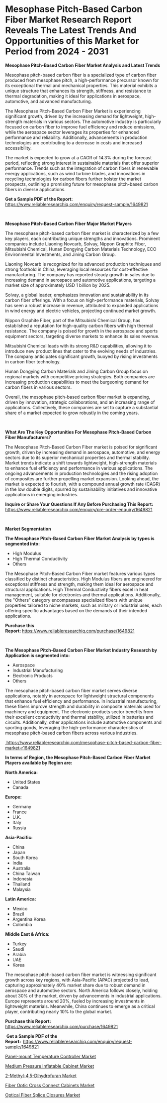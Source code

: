 <p><h1>Mesophase Pitch-Based Carbon Fiber Market Research Report Reveals The Latest Trends And Opportunities of this Market for Period from 2024 - 2031</h1></p><p><strong>Mesophase Pitch-Based Carbon Fiber Market Analysis and Latest Trends</strong></p>
<p><p>Mesophase pitch-based carbon fiber is a specialized type of carbon fiber produced from mesophase pitch, a high-performance precursor known for its exceptional thermal and mechanical properties. This material exhibits a unique structure that enhances its strength, stiffness, and resistance to thermal degradation, making it ideal for applications in aerospace, automotive, and advanced manufacturing.</p><p>The Mesophase Pitch-Based Carbon Fiber Market is experiencing significant growth, driven by the increasing demand for lightweight, high-strength materials in various sectors. The automotive industry is particularly focused on carbon fiber to improve fuel efficiency and reduce emissions, while the aerospace sector leverages its properties for enhanced performance and reliability. Additionally, advancements in production technologies are contributing to a decrease in costs and increased accessibility.</p><p>The market is expected to grow at a CAGR of 14.3% during the forecast period, reflecting strong interest in sustainable materials that offer superior performance. Trends such as the integration of carbon fibers in renewable energy applications, such as wind turbine blades, and innovations in recycling technologies for carbon fibers further bolster the market prospects, outlining a promising future for mesophase pitch-based carbon fibers in diverse applications.</p></p>
<p><strong>Get a Sample PDF of the Report:&nbsp;</strong> <a href="https://www.reliableresearchiq.com/enquiry/request-sample/1649821?utm_campaign=104&utm_medium=2&utm_source=Github&utm_content=ia&utm_term=15102024&utm_id=mesophase-pitch-based-carbon-fiber">https://www.reliableresearchiq.com/enquiry/request-sample/1649821</a></p>
<p>&nbsp;</p>
<p><strong>Mesophase Pitch-Based Carbon Fiber Major Market Players</strong></p>
<p><p>The mesophase pitch-based carbon fiber market is characterized by a few key players, each contributing unique strengths and innovations. Prominent companies include Liaoning Novcarb, Solvay, Nippon Graphite Fiber, Mitsubishi Chemical, Hunan Dongying Carbon Materials Technology, ECO Environmental Investments, and Jining Carbon Group.</p><p>Liaoning Novcarb is recognized for its advanced production techniques and strong foothold in China, leveraging local resources for cost-effective manufacturing. The company has reported steady growth in sales due to increasing demand in aerospace and automotive applications, targeting a market size of approximately USD 1 billion by 2025.</p><p>Solvay, a global leader, emphasizes innovation and sustainability in its carbon fiber offerings. With a focus on high-performance materials, Solvay has seen a robust increase in revenue, attributed to expanded applications in wind energy and electric vehicles, projecting continued market growth.</p><p>Nippon Graphite Fiber, part of the Mitsubishi Chemical Group, has established a reputation for high-quality carbon fibers with high thermal resistance. The company is poised for growth in the aerospace and sports equipment sectors, targeting diverse markets to enhance its sales revenue.</p><p>Mitsubishi Chemical leads with its strong R&D capabilities, allowing it to introduce new product lines that cater to the evolving needs of industries. The company anticipates significant growth, buoyed by rising investments in carbon fiber technology.</p><p>Hunan Dongying Carbon Materials and Jining Carbon Group focus on regional markets with competitive pricing strategies. Both companies are increasing production capabilities to meet the burgeoning demand for carbon fibers in various sectors.</p><p>Overall, the mesophase pitch-based carbon fiber market is expanding, driven by innovation, strategic collaborations, and an increasing range of applications. Collectively, these companies are set to capture a substantial share of a market expected to grow robustly in the coming years.</p></p>
<p>&nbsp;</p>
<p><strong>What Are The Key Opportunities For Mesophase Pitch-Based Carbon Fiber Manufacturers?</strong></p>
<p><p>The Mesophase Pitch-Based Carbon Fiber market is poised for significant growth, driven by increasing demand in aerospace, automotive, and energy sectors due to its superior mechanical properties and thermal stability. Market trends indicate a shift towards lightweight, high-strength materials to enhance fuel efficiency and performance in various applications. The ongoing advancements in production technologies and the rising adoption of composites are further propelling market expansion. Looking ahead, the market is expected to flourish, with a compound annual growth rate (CAGR) in the low double digits, spurred by sustainability initiatives and innovative applications in emerging industries.</p></p>
<p><strong>Inquire or Share Your Questions If Any Before Purchasing This Report:</strong> <a href="https://www.reliableresearchiq.com/enquiry/pre-order-enquiry/1649821?utm_campaign=104&utm_medium=2&utm_source=Github&utm_content=ia&utm_term=15102024&utm_id=mesophase-pitch-based-carbon-fiber">https://www.reliableresearchiq.com/enquiry/pre-order-enquiry/1649821</a></p>
<p>&nbsp;</p>
<p><strong>Market Segmentation</strong></p>
<p><strong>The Mesophase Pitch-Based Carbon Fiber Market Analysis by types is segmented into:</strong></p>
<p><ul><li>High Modulus</li><li>High Thermal Conductivity</li><li>Others</li></ul></p>
<p><p>The Mesophase Pitch-Based Carbon Fiber market features various types classified by distinct characteristics. High Modulus fibers are engineered for exceptional stiffness and strength, making them ideal for aerospace and structural applications. High Thermal Conductivity fibers excel in heat management, suitable for electronics and thermal applications. Additionally, the "Others" category encompasses specialized fibers with unique properties tailored to niche markets, such as military or industrial uses, each offering specific advantages based on the demands of their intended applications.</p></p>
<p><strong>Purchase this Report:&nbsp;</strong><a href="https://www.reliableresearchiq.com/purchase/1649821?utm_campaign=104&utm_medium=2&utm_source=Github&utm_content=ia&utm_term=15102024&utm_id=mesophase-pitch-based-carbon-fiber">https://www.reliableresearchiq.com/purchase/1649821</a></p>
<p>&nbsp;</p>
<p><strong>The Mesophase Pitch-Based Carbon Fiber Market Industry Research by Application is segmented into:</strong></p>
<p><ul><li>Aerospace</li><li>Industrial Manufacturing</li><li>Electronic Products</li><li>Others</li></ul></p>
<p><p>The mesophase pitch-based carbon fiber market serves diverse applications, notably in aerospace for lightweight structural components that enhance fuel efficiency and performance. In industrial manufacturing, these fibers improve strength and durability in composite materials used for machinery and equipment. The electronic products sector benefits from their excellent conductivity and thermal stability, utilized in batteries and circuits. Additionally, other applications include automotive components and sporting goods, leveraging the high-performance characteristics of mesophase pitch-based carbon fibers across various industries.</p></p>
<p><a href="https://www.reliableresearchiq.com/mesophase-pitch-based-carbon-fiber-market-r1649821?utm_campaign=104&utm_medium=2&utm_source=Github&utm_content=ia&utm_term=15102024&utm_id=mesophase-pitch-based-carbon-fiber">&nbsp;https://www.reliableresearchiq.com/mesophase-pitch-based-carbon-fiber-market-r1649821</a></p>
<p><strong>In terms of Region, the Mesophase Pitch-Based Carbon Fiber Market Players available by Region are:</strong></p>
<p>
    <p> <strong> North America: </strong>
        <ul>
            <li>United States</li>
            <li>Canada</li>
        </ul>
        </p> 
    <p> <strong> Europe: </strong>
        <ul>
            <li>Germany</li>
            <li>France</li>
            <li>U.K.</li>
            <li>Italy</li>
            <li>Russia</li>
        </ul>
        </p> 
    <p> <strong> Asia-Pacific: </strong>
        <ul>
            <li>China</li>
            <li>Japan</li>
            <li>South Korea</li>
            <li>India</li>
            <li>Australia</li>
            <li>China Taiwan</li>
            <li>Indonesia</li>
            <li>Thailand</li>
            <li>Malaysia</li>
        </ul>
        </p> 
    <p> <strong> Latin America: </strong>
        <ul>
            <li>Mexico</li>
            <li>Brazil</li>
            <li>Argentina Korea</li>
            <li>Colombia</li>
        </ul>
        </p> 
    <p> <strong> Middle East & Africa: </strong>
        <ul>
            <li>Turkey</li>
            <li>Saudi</li>
            <li>Arabia</li>
            <li>UAE</li>
            <li>Korea</li>
        </ul>
    </p>
    </p>
<p><p>The mesophase pitch-based carbon fiber market is witnessing significant growth across key regions, with Asia-Pacific (APAC) projected to lead, capturing approximately 40% market share due to robust demand in aerospace and automotive sectors. North America follows closely, holding about 30% of the market, driven by advancements in industrial applications. Europe represents around 20%, fueled by increasing investments in lightweight materials. Meanwhile, China continues to emerge as a critical player, contributing nearly 10% to the global market.</p></p>
<p><strong>Purchase this Report: </strong><a href="https://www.reliableresearchiq.com/purchase/1649821?utm_campaign=104&utm_medium=2&utm_source=Github&utm_content=ia&utm_term=15102024&utm_id=mesophase-pitch-based-carbon-fiber">https://www.reliableresearchiq.com/purchase/1649821</a></p>
<p>&nbsp;<strong>Get a Sample PDF of the Report:&nbsp;&nbsp;</strong><a href="https://www.reliableresearchiq.com/enquiry/request-sample/1649821?utm_campaign=104&utm_medium=2&utm_source=Github&utm_content=ia&utm_term=15102024&utm_id=mesophase-pitch-based-carbon-fiber">https://www.reliableresearchiq.com/enquiry/request-sample/1649821</a></p>
<p><strong></strong></p>
<p><p><a href="https://github.com/tenoreduwagley4rt/Market-Research-Report-List-1/blob/main/panel-mount-temperature-controller-market.md?utm_campaign=104&utm_medium=2&utm_source=Github&utm_content=ia&utm_term=15102024&utm_id=mesophase-pitch-based-carbon-fiber">Panel-mount Temperature Controller Market</a></p><p><a href="https://www.linkedin.com/pulse/medium-pressure-inflatable-cabinet-market-outlook-share-analysis-ii5zf?trk=public_post_embed_feed-article-content&utm_campaign=104&utm_medium=2&utm_source=Github&utm_content=ia&utm_term=15102024&utm_id=mesophase-pitch-based-carbon-fiber">Medium Pressure Inflatable Cabinet Market</a></p><p><a href="https://github.com/lourdestd6bs/Market-Research-Report-List-1/blob/main/2-methyl-45-dihydrofuran-market.md?utm_campaign=104&utm_medium=2&utm_source=Github&utm_content=ia&utm_term=15102024&utm_id=mesophase-pitch-based-carbon-fiber">2-Methyl-4,5-Dihydrofuran Market</a></p><p><a href="https://www.linkedin.com/pulse/digital-transformation-fiber-optic-cross-connect-cabinets-industry-x5oef?trk=public_post_embed_feed-article-content&utm_campaign=104&utm_medium=2&utm_source=Github&utm_content=ia&utm_term=15102024&utm_id=mesophase-pitch-based-carbon-fiber">Fiber Optic Cross Connect Cabinets Market</a></p><p><a href="https://www.linkedin.com/pulse/navigating-global-optical-fiber-splice-closures-market-from-rtbwf?trk=public_post_embed_feed-article-content&utm_campaign=104&utm_medium=2&utm_source=Github&utm_content=ia&utm_term=15102024&utm_id=mesophase-pitch-based-carbon-fiber">Optical Fiber Splice Closures Market</a></p></p>